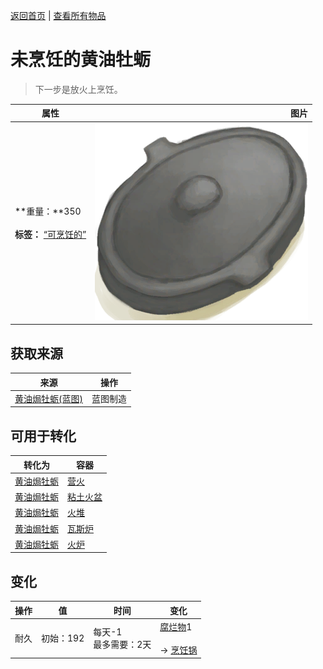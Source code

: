 [返回首页](index.md)   |  [查看所有物品](object.md)
# 未烹饪的黄油牡蛎  
> 下一步是放火上烹饪。  
  
  属性  |   图片   
 ----  |  ----:   
 **重量：**350<br><br>**标签：**	[“可烹饪的”](tag_Cookable.md)  |  ![](Sprite/CookingPotClosed.png)   
  
## 获取来源  
来源  |  操作  
----  |  ----  
[黄油焗牡蛎(蓝图)](Bp_ButterBakedOysters.md)  |  蓝图制造  
## 可用于转化  
转化为  |  容器  
----  |  ----  
[黄油焗牡蛎](ButterBakedOystersCooked.md)  |  [营火](Campfire.md)  
[黄油焗牡蛎](ButterBakedOystersCooked.md)  |  [粘土火盆](ClayFirePit.md)  
[黄油焗牡蛎](ButterBakedOystersCooked.md)  |  [火堆](Fire.md)  
[黄油焗牡蛎](ButterBakedOystersCooked.md)  |  [瓦斯炉](GasCookerOn.md)  
[黄油焗牡蛎](ButterBakedOystersCooked.md)  |  [火炉](Stove.md)  
## 变化  
操作  |  值  |  时间  |  变化  
----  |  ----  |  ----  |  ----  
耐久  |  初始：192  |  每天-1<br>最多需要：2天  |  [腐烂物](RottenRemains.md)1 <br><br>→ [烹饪锅](CookingPot.md)  
